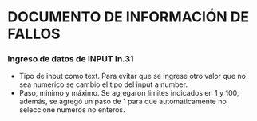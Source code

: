 # DOCUMENTO DE INFORMACIÓN DE FALLOS

### Ingreso de datos de INPUT ln.31
* Tipo de input como text.
Para evitar que se ingrese otro valor que no sea numerico se cambio el tipo del input a number.
* Paso, minimo y máximo.
Se agregaron limites indicados en 1 y 100, además, se agregó un paso de 1 para que automaticamente no seleccione numeros no enteros.
